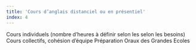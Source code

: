 ```yaml
---
title: 'Cours d’anglais distanciel ou en présentiel'
index: 4
---
```


Cours individuels (nombre d’heures à définir selon les selon les besoins)
Cours collectifs, cohésion d’équipe
Préparation Oraux des Grandes Ecoles